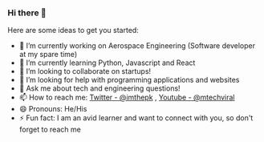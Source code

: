 ### Hi there 👋

Here are some ideas to get you started:

- 🔭 I’m currently working on Aerospace Engineering (Software developer at my spare time)
- 🌱 I’m currently learning Python, Javascript and React
- 👯 I’m looking to collaborate on startups!
- 🤔 I’m looking for help with programming applications and websites
- 💬 Ask me about tech and engineering questions!
- 📫 How to reach me: [Twitter - @imthepk](https://twitter.com/yiqiangji) , [Youtube - @mtechviral](https://www.youtube.com/channel/UClLY8hvX7CLnGcq8tjQmIFw)
- 😄 Pronouns: He/His
- ⚡ Fun fact: I am an avid learner and want to connect with you, so don't forget to reach me

